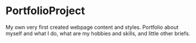 # PortfolioProject
My own very first created webpage content and styles. Portfolio about myself and what I do, what are my hobbies and skills, and little other briefs.
